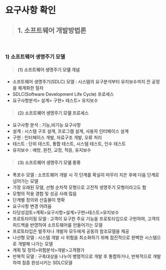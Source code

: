 # 요구사항 확인

> ## 1. 소프트웨어 개발방법론

<br>

### 1) 소프트웨어 생명주기 모델

 > #### (1) 소프트웨어 생명주기 모델 개념
- 소프트웨어 생명주기(SDLC) 모델 : 시스템의 요구분석부터 유지보수까지 전 공정을 체계화한 절차
- SDLC(Software Development Life Cycle) 프로세스
 - 요구사항분석> 설계> 구현> 테스트> 유지보수

 > #### (2) 소프트웨어 생명주기 모델 프로세스
- 요구사항 분석 : 기능,비기능 요구사항
- 설계 : 시스템 구조 설계, 프로그램 설계, 사용자 인터페이스 설계
- 구현 : 인터페이스 개발, 자료구조 개발, 오류 처리
- 테스트 : 단위 테스트, 통합 테스트, 시스템 테스트, 인수 테스트
- 유지보수 : 예방, 완전, 교정, 적응, 유지보수
 > #### (3) 소프트웨어 생명주기 모델 종류
- 폭포수 모델 : 소프트웨어 개발 시 각 단계를 확실히 마무리 지은 후에 다음 단계로 넘어가는 모델
 - 가장 오래된 모델, 선형 순차적 모형으로 고전적 생명주기 모형이라고도 함
 - 모형의 적용 경험 및 성공 사례 많음
 - 단계별 정의와 산출물이 명확
 - 요구사항 변경 어려움
 - 타당성검토>계획>요구사항>설계>구현>테스트>유지보수
- 프로토타이핑 모델 : 고객이 요구한 주요 기능을 프로토타입으로 구현하여, 고객의 피드백을 반영하여 소프트웨어를 만들어가는 모델
 - 프로토타입은 발주자나 개발자 모두에게 공동의 참조모델을 제공
- 나선형 모델 : 시스템 개발 시 위험을 최소화하기 위해 점진적으로 완벽한 시스템으로 개발해 나가는 모델
 - 계획 및 정의>위험분석>개발>고객평가
- 반복적 모델 : 구축대상을 나누어 병렬적으로 개발 후 통합하거나, 반복적으로 개발하여 점증 완성시키는 SDLC모델

